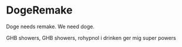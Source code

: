 DogeRemake
==========

Doge needs remake. We need doge.

GHB showers, GHB showers, rohypnol i drinken ger mig super powers
